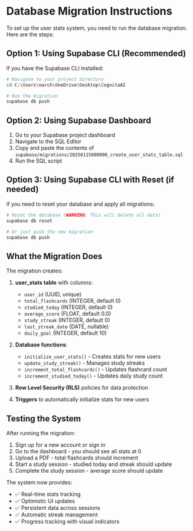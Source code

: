 # Database Migration Instructions

To set up the user stats system, you need to run the database migration. Here are the steps:

## Option 1: Using Supabase CLI (Recommended)

If you have the Supabase CLI installed:

```bash
# Navigate to your project directory
cd C:\Users\march\OneDrive\Desktop\CognitaAI

# Run the migration
supabase db push
```

## Option 2: Using Supabase Dashboard

1. Go to your Supabase project dashboard
2. Navigate to the SQL Editor
3. Copy and paste the contents of `supabase/migrations/20250115000000_create_user_stats_table.sql`
4. Run the SQL script

## Option 3: Using Supabase CLI with Reset (if needed)

If you need to reset your database and apply all migrations:

```bash
# Reset the database (WARNING: This will delete all data)
supabase db reset

# Or just push the new migration
supabase db push
```

## What the Migration Does

The migration creates:

1. **user_stats table** with columns:
   - `user_id` (UUID, unique)
   - `total_flashcards` (INTEGER, default 0)
   - `studied_today` (INTEGER, default 0)
   - `average_score` (FLOAT, default 0.0)
   - `study_streak` (INTEGER, default 0)
   - `last_streak_date` (DATE, nullable)
   - `daily_goal` (INTEGER, default 10)

2. **Database functions**:
   - `initialize_user_stats()` - Creates stats for new users
   - `update_study_streak()` - Manages study streaks
   - `increment_total_flashcards()` - Updates flashcard count
   - `increment_studied_today()` - Updates daily study count

3. **Row Level Security (RLS)** policies for data protection

4. **Triggers** to automatically initialize stats for new users

## Testing the System

After running the migration:

1. Sign up for a new account or sign in
2. Go to the dashboard - you should see all stats at 0
3. Upload a PDF - total flashcards should increment
4. Start a study session - studied today and streak should update
5. Complete the study session - average score should update

The system now provides:
- ✅ Real-time stats tracking
- ✅ Optimistic UI updates
- ✅ Persistent data across sessions
- ✅ Automatic streak management
- ✅ Progress tracking with visual indicators
